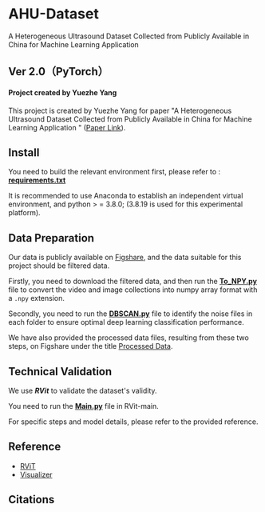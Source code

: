 # AHU-Dataset
A Heterogeneous Ultrasound Dataset Collected from Publicly Available in China for Machine Learning Application

## Ver 2.0（PyTorch）

#### Project created by Yuezhe Yang

This project is created by Yuezhe Yang for paper "A Heterogeneous Ultrasound Dataset Collected from Publicly Available in China for Machine Learning Application
" ([Paper Link]()). 


## Install 

You need to build the relevant environment first, please refer to : [**requirements.txt**](requirements.txt)

It is recommended to use Anaconda to establish an independent virtual environment, and python > = 3.8.0; (3.8.19 is used for this experimental platform).


## Data Preparation

Our data is publicly available on [Figshare](), and the data suitable for this project should be filtered data. 

Firstly, you need to download the filtered data, and then run the [**To_NPY.py**](To_NPY.py) file to convert the video and image collections into numpy array format with a `.npy` extension. 

Secondly, you need to run the [**DBSCAN.py**](DBSCAN.py) file to identify the noise files in each folder to ensure optimal deep learning classification performance. 

We have also provided the processed data files, resulting from these two steps, on Figshare under the title [Processed Data]().
## Technical Validation
We use ***RVit*** to validate the dataset's validity. 

You need to run the [**Main.py**](RVit-main/main.py) file in RVit-main. 

For specific steps and model details, please refer to the provided reference.
## Reference
* [RViT](https://github.com/Jiewen-Yang/RViT/)
* [Visualizer](https://github.com/luo3300612/Visualizer)

## Citations
